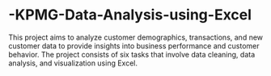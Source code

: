 # -KPMG-Data-Analysis-using-Excel
This project aims to analyze customer demographics, transactions, and new customer data to provide insights into business  performance and customer behavior. The project consists of six tasks that involve data cleaning, data analysis, and visualization using  Excel.
